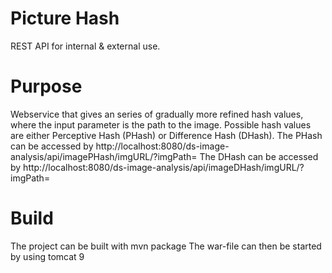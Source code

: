 # Picture Hash

REST API for internal & external use.

# Purpose

Webservice that gives an series of gradually more refined hash values, where the input parameter is the path to the image. 
Possible hash values are either Perceptive Hash (PHash) or Difference Hash (DHash). 
The PHash can be accessed by 
http://localhost:8080/ds-image-analysis/api/imagePHash/imgURL/?imgPath=<imageURL> 
The DHash can be accessed by 
http://localhost:8080/ds-image-analysis/api/imageDHash/imgURL/?imgPath=<imageURL> 

# Build 
The project can be built with 
mvn package
The war-file can then be started by using tomcat 9
